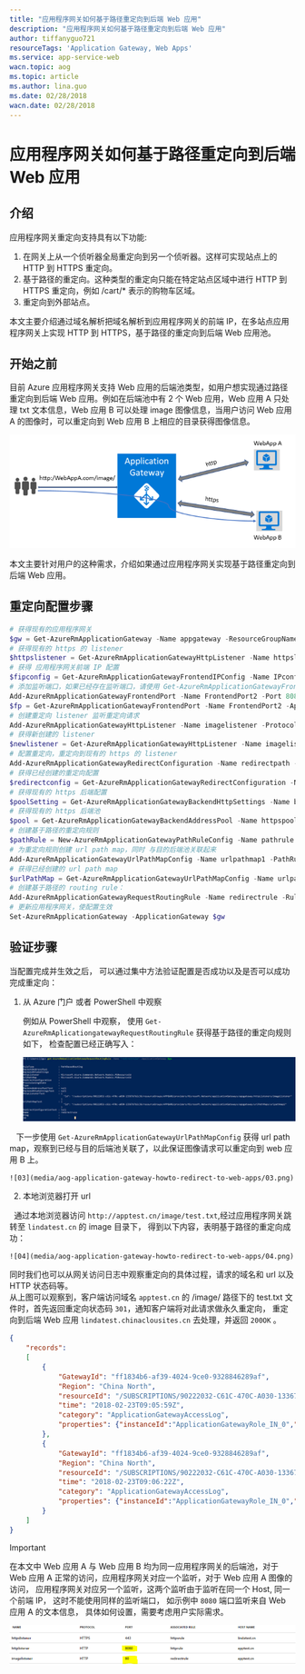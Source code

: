 ```yaml
---
title: "应用程序网关如何基于路径重定向到后端 Web 应用"
description: "应用程序网关如何基于路径重定向到后端 Web 应用"
author: tiffanyguo721
resourceTags: 'Application Gateway, Web Apps'
ms.service: app-service-web
wacn.topic: aog
ms.topic: article
ms.author: lina.guo
ms.date: 02/28/2018
wacn.date: 02/28/2018
---
```


# 应用程序网关如何基于路径重定向到后端 Web 应用

## 介绍

应用程序网关重定向支持具有以下功能:

1. 在网关上从一个侦听器全局重定向到另一个侦听器。这样可实现站点上的 HTTP 到 HTTPS 重定向。
2. 基于路径的重定向。这种类型的重定向只能在特定站点区域中进行 HTTP 到 HTTPS 重定向，例如 /cart/* 表示的购物车区域。
3. 重定向到外部站点。

本文主要介绍通过域名解析把域名解析到应用程序网关的前端 IP，在多站点应用程序网关上实现 HTTP 到 HTTPS，基于路径的重定向到后端 Web 应用池。

## 开始之前

目前 Azure 应用程序网关支持 Web 应用的后端池类型，如用户想实现通过路径重定向到后端 Web 应用。例如在后端池中有 2 个 Web 应用，Web 应用 A 只处理 txt 文本信息，Web 应用 B 可以处理 image 图像信息，当用户访问 Web 应用 A 的图像时，可以重定向到 Web 应用 B 上相应的目录获得图像信息。

![01](media/aog-application-gateway-howto-redirect-to-web-apps/01.png)

本文主要针对用户的这种需求，介绍如果通过应用程序网关实现基于路径重定向到后端 Web 应用。

## 重定向配置步骤

```powershell
# 获得现有的应用程序网关
$gw = Get-AzureRmApplicationGateway -Name appgateway -ResourceGroupName APPGWRG
# 获得现有的 https 的 listener
$httpslistener = Get-AzureRmApplicationGatewayHttpListener -Name httpslistener -ApplicationGateway $gw
# 获得 应用程序网关前端 IP 配置
$fipconfig = Get-AzureRmApplicationGatewayFrontendIPConfig -Name IPconfig -ApplicationGateway $gw
# 添加监听端口，如果已经存在监听端口，请使用 Get-AzureRmApplicationGatewayFrontendPort
Add-AzureRmApplicationGatewayFrontendPort -Name FrontendPort2 -Port 8080 -ApplicationGateway $gw
$fp = Get-AzureRmApplicationGatewayFrontendPort -Name FrontendPort2 -ApplicationGateway $gw
# 创建重定向 listener 监听重定向请求
Add-AzureRmApplicationGatewayHttpListener -Name imagelistener -Protocol Http -FrontendPort $fp -FrontendIPConfiguration $fipconfig -ApplicationGateway $gw -hostname apptest.cn
# 获得新创建的 listener
$newlistener = Get-AzureRmApplicationGatewayHttpListener -Name imagelistener -ApplicationGateway $gw
# 配置重定向，重定向到现有的 https 的 listener
Add-AzureRmApplicationGatewayRedirectConfiguration -Name redirectpath -RedirectType Permanent -TargetListener $httpslistener -IncludePath $true -IncludeQueryString $true -ApplicationGateway $gw
# 获得已经创建的重定向配置
$redirectconfig = Get-AzureRmApplicationGatewayRedirectConfiguration -Name redirectpath -ApplicationGateway $gw
# 获得现有的 https 后端配置
$poolSetting = Get-AzureRmApplicationGatewayBackendHttpSettings -Name backendhttps -ApplicationGateway $gw
# 获得现有的 https 后端池
$pool = Get-AzureRmApplicationGatewayBackendAddressPool -Name httpspool -ApplicationGateway $gw
# 创建基于路径的重定向规则
$pathRule = New-AzureRmApplicationGatewayPathRuleConfig -Name pathrule -Paths "/image/*" -RedirectConfiguration $redirectconfig
# 为重定向规则创建 url path map，同时 与目的后端池关联起来
Add-AzureRmApplicationGatewayUrlPathMapConfig -Name urlpathmap1 -PathRules $pathRule -DefaultBackendAddressPool $pool -DefaultBackendHttpSettings $poolSetting -ApplicationGateway $gw
# 获得已经创建的 url path map
$urlPathMap = Get-AzureRmApplicationGatewayUrlPathMapConfig -Name urlpathmap1 -ApplicationGateway $gw
# 创建基于路径的 routing rule：
Add-AzureRmApplicationGatewayRequestRoutingRule -Name redirectrule -RuleType PathBasedRouting -HttpListener $newlistener -UrlPathMap $urlPathMap -ApplicationGateway $gw
# 更新应用程序网关，使配置生效
Set-AzureRmApplicationGateway -ApplicationGateway $gw
```

## 验证步骤

当配置完成并生效之后， 可以通过集中方法验证配置是否成功以及是否可以成功完成重定向：

1. 从 Azure 门户 或者 PowerShell 中观察

    例如从 PowerShell 中观察， 使用 `Get-AzureRmAplicationgatewayRequestRoutingRule` 获得基于路径的重定向规则如下， 检查配置已经正确写入：

    ![02](media/aog-application-gateway-howto-redirect-to-web-apps/02.png)

    下一步使用 `Get-AzureRmApplicationGatewayUrlPathMapConfig` 获得 url path map，观察到已经与目的后端池关联了，以此保证图像请求可以重定向到 web 应用 B 上。

    ![03](media/aog-application-gateway-howto-redirect-to-web-apps/03.png)

2. 本地浏览器打开 url

   通过本地浏览器访问 `http://apptest.cn/image/test.txt`,经过应用程序网关跳转至 `lindatest.cn` 的 image 目录下， 得到以下内容，表明基于路径的重定向成功：

    ![04](media/aog-application-gateway-howto-redirect-to-web-apps/04.png)

同时我们也可以从网关访问日志中观察重定向的具体过程，请求的域名和 url 以及 HTTP 状态码等。<br>
从上图可以观察到，客户端访问域名 `apptest.cn` 的 /image/ 路径下的 test.txt 文件时，首先返回重定向状态码 `301`，通知客户端将对此请求做永久重定向， 重定向到后端 Web 应用 `lindatest.chinaclousites.cn` 去处理，并返回 `200OK` 。

```json
{ 
    "records":
    [
        {
            "GatewayId": "ff1834b6-af39-4024-9ce0-9328846289af", 
            "Region": "China North", 
            "resourceId": "/SUBSCRIPTIONS/90222032-C61C-470C-A030-13367B7B2C36/RESOURCEGROUPS/APPGWRG/PROVIDERS/MICROSOFT.NETWORK/APPLICATIONGATEWAYS/APPGATEWAY", "operationName": "ApplicationGatewayAccess", 
            "time": "2018-02-23T09:05:59Z",
            "category": "ApplicationGatewayAccessLog",
            "properties": {"instanceId":"ApplicationGatewayRole_IN_0","clientIP":"111.xx.xx.76","clientPort":37992,"httpMethod":"GET","requestUri":"/image/test.txt","requestQuery":"-","userAgent":"Mozilla/5.0+(Windows+NT+10.0;+Win64;+x64)+AppleWebKit/537.36+(KHTML,+like+Gecko)+Chrome/63.0.3239.132+Safari/537.36","httpStatus":301,"httpVersion":"HTTP/1.1","receivedBytes":494,"sentBytes":365,"timeTaken":110,"sslEnabled":"off","host":"apptest.cn"} 
        },
        { 
            "GatewayId": "ff1834b6-af39-4024-9ce0-9328846289af",
            "Region": "China North",
            "resourceId": "/SUBSCRIPTIONS/90222032-C61C-470C-A030-13367B7B2C36/RESOURCEGROUPS/APPGWRG/PROVIDERS/MICROSOFT.NETWORK/APPLICATIONGATEWAYS/APPGATEWAY", "operationName": "ApplicationGatewayAccess", 
            "time": "2018-02-23T09:06:22Z", 
            "category": "ApplicationGatewayAccessLog", 
            "properties": {"instanceId":"ApplicationGatewayRole_IN_0","clientIP":"111.xx.xx.76","clientPort":31848,"httpMethod":"GET","requestUri":"/image/test.txt","requestQuery":"X-AzureApplicationGateway-CACHE-HIT=0&SERVER-ROUTED=LINDATEST.CHINACLOUDSITES.CN&X-AzureApplicationGateway-LOG-ID=f6b4e19d-e45d-4171-9d73-824623528d42&SERVER-STATUS=200","userAgent":"Mozilla/5.0+(Windows+NT+10.0;+Win64;+x64)+AppleWebKit/537.36+(KHTML,+like+Gecko)+Chrome/63.0.3239.132+Safari/537.36","httpStatus":200,"httpVersion":"HTTP/1.1","receivedBytes":500,"sentBytes":614,"timeTaken":143,"sslEnabled":"on","host":"lindatest.chinacloudsites.cn"} 
        }
    ]
}
```

> [!IMPORTANT] 
> 在本文中 Web 应用 A 与 Web 应用 B 均为同一应用程序网关的后端池，对于 Web 应用 A 正常的访问，应用程序网关对应一个监听，对于 Web 应用 A 图像的访问， 应用程序网关对应另一个监听，这两个监听由于监听在同一个 Host, 同一个前端 IP， 这时不能使用同样的监听端口， 如示例中 `8080` 端口监听来自 Web 应用 A 的文本信息， 具体如何设置，需要考虑用户实际需求。

![05](media/aog-application-gateway-howto-redirect-to-web-apps/05.png)
